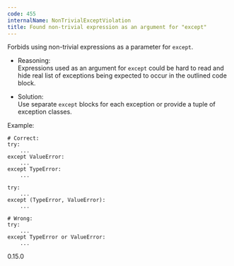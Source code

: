 ```yaml
---
code: 455
internalName: NonTrivialExceptViolation
title: Found non-trivial expression as an argument for "except"
---
```


Forbids using non-trivial expressions as a parameter for `except`.

  - Reasoning:  
    Expressions used as an argument for `except` could be hard to read
    and hide real list of exceptions being expected to occur in the
    outlined code block.

  - Solution:  
    Use separate `except` blocks for each exception or provide a tuple
    of exception classes.

Example:

    # Correct:
    try:
        ...
    except ValueError:
        ...
    except TypeError:
        ...
    
    try:
        ...
    except (TypeError, ValueError):
        ...
    
    # Wrong:
    try:
        ...
    except TypeError or ValueError:
        ...

<div class="versionadded">

0.15.0

</div>